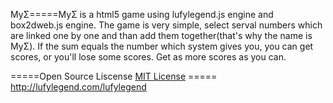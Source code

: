 ﻿MyΣ=====MyΣ is a html5 game using lufylegend.js engine and box2dweb.js engine. The game is very simple, select serval numbers which are linked one by one and than add them together(that's why the name is MyΣ). If the sum equals the number which system gives you, you can get scores, or you'll lose some scores. Get as more scores as you can.

=====Open Source Liscense <a target='_blank' href="http://en.wikipedia.org/wiki/MIT_License">MIT License</a>
===== <a target='_blank' href="http://lufylegend.com/lufylegend">http://lufylegend.com/lufylegend</a>
